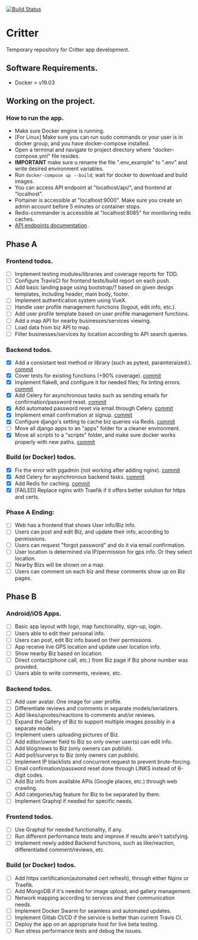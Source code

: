 [![Build Status](https://travis-ci.com/critter-co/critterco-dev.svg?branch=master)](https://travis-ci.com/critter-co/critterco-dev)
# Critter 
Temporary repository for Critter app development. 

## Software Requirements.
- Docker > v19.03

## Working on the project.

### How to run the app.
- Make sure Docker engine is running.
- [For Linux] Make sure you can run sudo commands or your user is in docker group, and you have docker-compose installed.
- Open a terminal and navigate to project directory where "docker-compose.yml" file resides.
- **IMPORTANT** make sure u rename the file ".env_example" to ".env" and write desired environment variables.
- Run ```docker-compose up --build```; wait for docker to download and build images.
- You can access API endpoint at "localhost/api/", and frontend at "localhost".
- Portainer is accessible at "localhost:9000". Make sure you create an admin account before 5 minutes or container stops.
- Redis-commander is accessible at "localhost:8085" for monitoring redis caches.
- [API endpoints documentation](https://documenter.getpostman.com/view/10900080/SzzdC1NW) .

## Phase A

### Frontend todos.
- [ ] Implement testing modules/libraries and coverage reports for TDD.
- [ ] Configure TravisCI for frontend tests/build report on each push.
- [ ] Add basic landing page using bootstrap/? based on given design templates, including header, main body, footer.
- [ ] Implement authentication system using VueX. 
- [ ] Handle user profile management functions (logout, edit info, etc.).
- [ ] Add user profile template based on user profile management functions.
- [ ] Add a map API for nearby businesses/services viewing.
- [ ] Load data from biz API to map.
- [ ] Filter businesses/services by location according to API search queries.

### Backend todos.
- [x] Add a consistant test method or library (such as pytest, paramteraized.). [commit](https://github.com/critter-co/critterco-dev/commit/4095c7526588ea001ab4677c7efde27e456970d8 "Fixing commit") 
- [x] Cover tests for existing functions (+90% coverage). [commit](https://github.com/critter-co/critterco-dev/commit/0ff5bd451da2900c910ae10f399be260a5721e29 "Fixing commit") 
- [x] Implement flake8, and configure it for needed files; fix linting errors. [commit](https://github.com/critter-co/critterco-dev/commit/5104dc88efedbc58d2c954445517cb1f6bfd8286 "Fixing commit")
- [x] Add Celery for asynchronous tasks such as sending emails for confirmation/password reset. [commit](https://github.com/critter-co/critterco-dev/commit/28cc5ec9ddfb3212d5d08e91436997f7fdafba9a "Fixing commit")
- [x] Add automated password reset via email through Celery. [commit](https://github.com/critter-co/critterco-dev/commit/508474206fe969df6520cacee683b13da408d385 "Fixing commit")
- [x] Implement email confirmation at signup. [commit](https://github.com/critter-co/critterco-dev/commit/644bbfe8d2ce11e951a98918a0f3c358eefc2d0d "Fixing commit")
- [x] Configure django's setting to cache biz queries via Redis. [commit](https://github.com/critter-co/critterco-dev/commit/5037049df12288ce1722da5c04a060c7ea2b1bcd "Fixing commit")
- [ ] Move all django apps to an "apps" folder for a cleaner environment.
- [x] Move all scripts to a "scripts" folder, and make sure docker works properly with new paths. [commit](https://github.com/critter-co/critterco-dev/commit/dd1810a584648f84cf960cb0da3ba8a0702dd399 "Fixing commit") 

### Build (or Docker) todos.
- [x] Fix the error with pgadmin (not working after adding nginx). [commit](https://github.com/critter-co/critterco-dev/commit/10273f283e93219a3a35e04377fe535eb7b652be "Fixing commit")
- [x] Add Celery for asynchronous backend tasks. [commit](https://github.com/critter-co/critterco-dev/commit/28cc5ec9ddfb3212d5d08e91436997f7fdafba9a "Fixing commit")
- [x] Add Redis for caching. [commit](https://github.com/critter-co/critterco-dev/commit/96b7ae7bbb325af4a3b4e5b0c83ea477b8dabb51 "Fixing commit") 
- [x] [FAILED] Replace nginx with Traefik if it offers better solution for https and certs.

### Phase A Ending:
- [ ] Web has a frontend that shows User info/Biz info.
- [ ] Users can post and edit Biz, and update their info, according to permissions.
- [ ] Users can request "forgot password" and do it via email confirmation.
- [ ] User location is determined via IP/permission for gps info. Or they select location.
- [ ] Nearby Bizs will be shown on a map.
- [ ] Users can comment on each biz and these comments show up on Biz pages.

## Phase B

### Android/iOS Apps.
- [ ] Basic app layout with logo, map functionality, sign-up, login.
- [ ] Users able to edit their personal info.
- [ ] Users can post, edit Biz info based on their permissions.
- [ ] App receive live GPS location and update user location info.
- [ ] Show nearby Biz based on location.
- [ ] Direct contact(phone call, etc.) from Biz page if Biz phone number was provided.
- [ ] Users able to write comments, reviews, etc.

### Backend todos.
- [ ] Add user avatar. One image for user profile.
- [ ] Differentiate reviews and comments in separate models/serializers.
- [ ] Add likes/upvotes/reactions to comments and/or reviews.
- [ ] Expand the Gallery of Biz to support multiple images possibly in a separate model.
- [ ] Implement users uploading pictures of Biz.
- [ ] Add editor/owner field to Biz so only owner user(s) can edit info.
- [ ] Add blog/news to Biz (only owners can publish).
- [ ] Add poll/surverys to Biz (only owners can publish).
- [ ] Implement IP blacklists and concurrent request to prevent brute-forcing.
- [ ] Email confirmation/password reset done through LINKS instead of 6-digit codes.
- [ ] Add Biz info from available APIs (Google places, etc.) through web crawling.
- [ ] Add categories/tag feature for Biz to be separated by them.
- [ ] Implement Graphql if needed for specific needs.

### Frontend todos.
- [ ] Use Graphql for needed functionality, if any.
- [ ] Run different performance tests and improve if results aren't satisfying.
- [ ] Implement newly added Backend functions, such as like/reaction, differentiated comment/reviews, etc.

### Build (or Docker) todos.
- [ ] Add https certification(automated cert refresh), through either Nginx or Traefik.
- [ ] Add MongoDB if it's needed for image upload, and gallery management.
- [ ] Network mapping according to services and their communication needs.
- [ ] Implement Docker Swarm for seamless and automated updates.
- [ ] Implement Gitlab CI/CD if the service is better than current Travis CI.
- [ ] Deploy the app on an appropriate host for live beta testing.
- [ ] Run stress performance tests and debug the issues.
